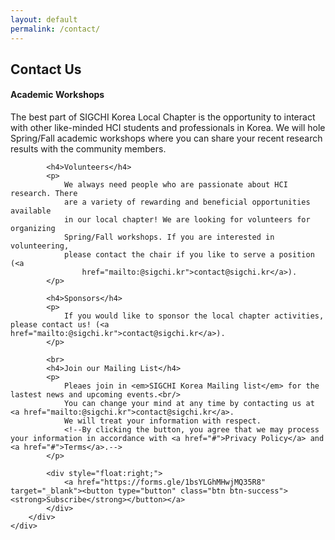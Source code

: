 ```yaml
---
layout: default
permalink: /contact/
---
```


## Contact Us
<div class="row py-4">
    <div class="col-md-12">
        <div class="well well-sm">
            <h4>Academic Workshops</h4>
            <p>The best part of SIGCHI Korea Local Chapter is the
                opportunity to interact with other like-minded HCI students and
                professionals in Korea. We will hole Spring/Fall academic
                workshops where you can share your recent research results with
                the community members.</p>

            <h4>Volunteers</h4>
            <p>
                We always need people who are passionate about HCI research. There
                are a variety of rewarding and beneficial opportunities available
                in our local chapter! We are looking for volunteers for organizing
                Spring/Fall workshops. If you are interested in volunteering,
                please contact the chair if you like to serve a position (<a
                    href="mailto:@sigchi.kr">contact@sigchi.kr</a>).
            </p>

            <h4>Sponsors</h4>
            <p>
                If you would like to sponsor the local chapter activities, please contact us! (<a href="mailto:@sigchi.kr">contact@sigchi.kr</a>).
            </p>

            <br>
            <h4>Join our Mailing List</h4>
            <p>
                Pleaes join in <em>SIGCHI Korea Mailing list</em> for the lastest news and upcoming events.<br/>
                You can change your mind at any time by contacting us at <a href="mailto:@sigchi.kr">contact@sigchi.kr</a>. 
                We will treat your information with respect.
                <!--By clicking the button, you agree that we may process your information in accordance with <a href="#">Privacy Policy</a> and <a href="#">Terms</a>.-->
            </p>

            <div style="float:right;">
                <a href="https://forms.gle/1bsYLGhMHwjMQ35R8" target="_blank"><button type="button" class="btn btn-success"><strong>Subscribe</strong></button></a>
            </div>
        </div>
    </div>
</div>
